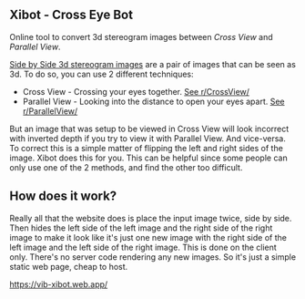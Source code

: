 ## Xibot - Cross Eye Bot

Online tool to convert 3d stereogram images between *Cross View* and *Parallel View*.

[Side by Side 3d stereogram images](https://en.wikipedia.org/wiki/Stereoscopy#Side-by-side) are a pair of images that can be seen as 3d. To do so, you can use 2 different techniques:

- Cross View - Crossing your eyes together. [See r/CrossView/](https://www.reddit.com/r/CrossView/)
- Parallel View - Looking into the distance to open your eyes apart. [See r/ParallelView/](https://www.reddit.com/r/ParallelView/)

But an image that was setup to be viewed in Cross View will look incorrect with inverted depth if you try to view it with Parallel View. And vice-versa. To correct this is a simple matter of flipping the left and right sides of the image. Xibot does this for you. This can be helpful since some people can only use one of the 2 methods, and find the other too difficult.

## How does it work?

Really all that the website does is place the input image twice, side by side. Then hides the left side of the left image and the right side of the right image to make it look like it's just one new image with the right side of the left image and the left side of the right image. This is done on the client only. There's no server code rendering any new images. So it's just a simple static web page, cheap to host.

https://vib-xibot.web.app/
